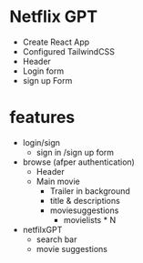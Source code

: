 # Netflix GPT

- Create React App
- Configured TailwindCSS
- Header
- Login form
- sign up Form


# features
- login/sign 
   - sign in /sign up form
- browse (afper authentication)
  - Header
  - Main  movie
     - Trailer in background
     - title & descriptions
     - moviesuggestions
       - movielists * N
- netfilxGPT
     - search bar
     - movie suggestions


